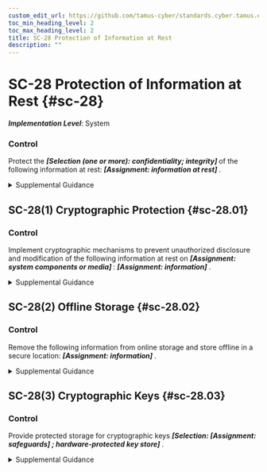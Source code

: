 ```yaml
---
custom_edit_url: https://github.com/tamus-cyber/standards.cyber.tamus.edu/tree/main/static/content/tamus.edu/TAMUS_profile.xml
toc_min_heading_level: 2
toc_max_heading_level: 2
title: SC-28 Protection of Information at Rest
description: ""
---
```


# SC-28 Protection of Information at Rest {#sc-28}

_**Implementation Level**_: System

### Control

Protect the <strong>                  <em>[Selection (one or more): confidentiality; integrity]</em>               </strong> of the following information at rest: <strong>                  <em>[Assignment: information at rest]</em>               </strong>.

<details>
  <summary>Supplemental Guidance</summary>

Information at rest refers to the state of information when it is not in process or in transit and is located on system components. Such components include internal or external hard disk drives, storage area network devices, or databases. However, the focus of protecting information at rest is not on the type of storage device or frequency of access but rather on the state of the information. Information at rest addresses the confidentiality and integrity of information and covers user information and system information. System-related information that requires protection includes configurations or rule sets for firewalls, intrusion detection and prevention systems, filtering routers, and authentication information. Organizations may employ different mechanisms to achieve confidentiality and integrity protections, including the use of cryptographic mechanisms and file share scanning. Integrity protection can be achieved, for example, by implementing write-once-read-many (WORM) technologies. When adequate protection of information at rest cannot otherwise be achieved, organizations may employ other controls, including frequent scanning to identify malicious code at rest and secure offline storage in lieu of online storage.

</details>

## SC-28(1) Cryptographic Protection {#sc-28.01}

### Control

Implement cryptographic mechanisms to prevent unauthorized disclosure and modification of the following information at rest on <strong>                     <em>[Assignment: system components or media]</em>                  </strong>: <strong>                     <em>[Assignment: information]</em>                  </strong>.

<details>
  <summary>Supplemental Guidance</summary>

The selection of cryptographic mechanisms is based on the need to protect the confidentiality and integrity of organizational information. The strength of mechanism is commensurate with the security category or classification of the information. Organizations have the flexibility to encrypt information on system components or media or encrypt data structures, including files, records, or fields.

</details>

## SC-28(2) Offline Storage {#sc-28.02}

### Control

Remove the following information from online storage and store offline in a secure location: <strong>                     <em>[Assignment: information]</em>                  </strong>.

<details>
  <summary>Supplemental Guidance</summary>

Removing organizational information from online storage to offline storage eliminates the possibility of individuals gaining unauthorized access to the information through a network. Therefore, organizations may choose to move information to offline storage in lieu of protecting such information in online storage.

</details>

## SC-28(3) Cryptographic Keys {#sc-28.03}

### Control

Provide protected storage for cryptographic keys <strong>                     <em>[Selection:                      <strong>                           <em>[Assignment: safeguards]</em>                        </strong>                  ; hardware-protected key store]</em>                  </strong>.

<details>
  <summary>Supplemental Guidance</summary>

A Trusted Platform Module (TPM) is an example of a hardware-protected data store that can be used to protect cryptographic keys.

</details>

